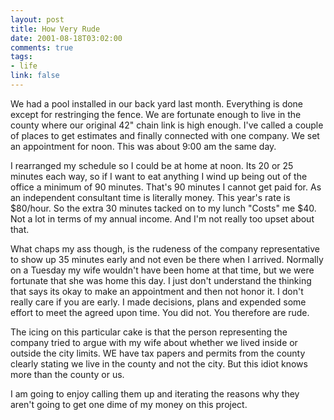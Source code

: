 ```yaml
--- 
layout: post
title: How Very Rude
date: 2001-08-18T03:02:00
comments: true
tags:
- life
link: false
---
```

We had a pool installed in our back yard last month. Everything is done except for restringing the fence.          We are fortunate enough to live in the county where our original 42" chain link is high          enough. I've called a couple of places to get estimates and finally connected with one company. We          set an appointment for noon. This was about 9:00 am the same day.

I rearranged my schedule so I could be at home at noon. Its 20 or 25 minutes each way, so if          I want to eat anything I wind up being out of the office a minimum of 90 minutes. That's 90 minutes          I cannot get paid for. As an independent consultant time is literally money. This year's rate is $80/hour. So          the extra 30 minutes tacked on to my lunch "Costs" me $40. Not a lot in terms of my annual income. And          I'm not really too upset about that.

What chaps my ass though, is the rudeness of the company representative to show up 35 minutes          early and not even be there when I arrived. Normally on a Tuesday my wife wouldn't have been home          at that time, but we were fortunate that she was home this day. I just don't understand the thinking that          says its okay to make an appointment and then not honor it. I don't really care if you are early. I          made decisions, plans and expended some effort to meet the agreed upon time. You did not. You therefore          are rude.

The icing on this particular cake is that the person representing the company tried to argue with my          wife about whether we lived inside or outside the city limits. WE have tax papers and permits from the          county clearly stating we live in the county and not the city. But this idiot knows more than the county or us.

I am going to enjoy calling them up and iterating the reasons why they aren't going to get one dime          of my money on this project.
